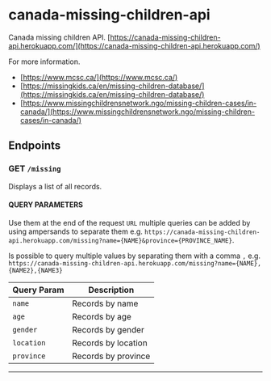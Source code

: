 # canada-missing-children-api
Canada missing children API.
[https://canada-missing-children-api.herokuapp.com/](https://canada-missing-children-api.herokuapp.com/)

For more information.

- [https://www.mcsc.ca/](https://www.mcsc.ca/)
- [https://missingkids.ca/en/missing-children-database/](https://missingkids.ca/en/missing-children-database/)
- [https://www.missingchildrensnetwork.ngo/missing-children-cases/in-canada/](https://www.missingchildrensnetwork.ngo/missing-children-cases/in-canada/)

## Endpoints

### GET `/missing`
Displays a list of all records.

#### QUERY PARAMETERS
Use them at the end of the request `URL` multiple queries can be added by using ampersands to separate them e.g. `https://canada-missing-children-api.herokuapp.com/missing?name={NAME}&province={PROVINCE_NAME}`.

Is possible to query multiple values by separating them with a comma `,` e.g. `https://canada-missing-children-api.herokuapp.com/missing?name={NAME},{NAME2},{NAME3}`

| Query Param | Description |
|-----|-----|
| `name` | Records by name |
| `age` | Records by age |
| `gender` | Records by gender |
| `location` | Records by location |
| `province` | Records by province |

---
